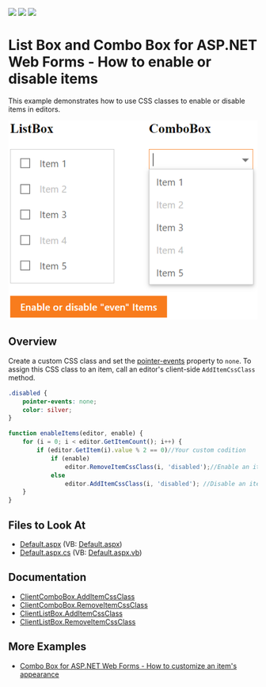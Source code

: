 <!-- default badges list -->
![](https://img.shields.io/endpoint?url=https://codecentral.devexpress.com/api/v1/VersionRange/463091094/21.2.5%2B)
[![](https://img.shields.io/badge/Open_in_DevExpress_Support_Center-FF7200?style=flat-square&logo=DevExpress&logoColor=white)](https://supportcenter.devexpress.com/ticket/details/T1070760)
[![](https://img.shields.io/badge/📖_How_to_use_DevExpress_Examples-e9f6fc?style=flat-square)](https://docs.devexpress.com/GeneralInformation/403183)
<!-- default badges end -->
# List Box and Combo Box for ASP.NET Web Forms - How to enable or disable items

This example demonstrates how to use CSS classes to enable or disable items in editors.

![Enable or disable items](enableDisableItems.png)

## Overview

Create a custom CSS class and set the [pointer-events](https://developer.mozilla.org/en-US/docs/Web/CSS/pointer-events) property to `none`. To assign this CSS class to an item, call an editor's client-side `AddItemCssClass` method.

```css
.disabled {
    pointer-events: none;
    color: silver;
}
```

```js
function enableItems(editor, enable) {
    for (i = 0; i < editor.GetItemCount(); i++) {
        if (editor.GetItem(i).value % 2 == 0)//Your custom codition
            if (enable)
                editor.RemoveItemCssClass(i, 'disabled');//Enable an item
            else
                editor.AddItemCssClass(i, 'disabled'); //Disable an item
    }
}
```

## Files to Look At

* [Default.aspx](./CS/Solution/Default.aspx) (VB: [Default.aspx](./VB/Solution/Default.aspx))
* [Default.aspx.cs](./CS/Solution/Default.aspx.cs) (VB: [Default.aspx.vb](./VB/Solution/Default.aspx.vb))

## Documentation

* [ClientComboBox.AddItemCssClass](https://docs.devexpress.com/AspNet/js-ASPxClientComboBox.AddItemCssClass(index-className))
* [ClientComboBox.RemoveItemCssClass](https://docs.devexpress.com/AspNet/js-ASPxClientComboBox.RemoveItemCssClass(index-className))
* [ClientListBox.AddItemCssClass](https://docs.devexpress.com/AspNet/js-ASPxClientListBox.AddItemCssClass(index-className))
* [ClientListBox.RemoveItemCssClass](https://docs.devexpress.com/AspNet/js-ASPxClientListBox.RemoveItemCssClass(index-className))

## More Examples

* [Combo Box for ASP.NET Web Forms - How to customize an item's appearance](https://github.com/DevExpress-Examples/asp-net-web-forms-combo-box-customize-item-appearance)
